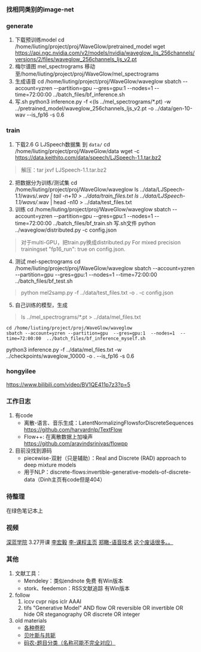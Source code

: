 
### 找相同类别的image-net

### generate
1. 下载预训练model
cd /home/liuting/project/proj/WaveGlow/pretrained_model
wget https://api.ngc.nvidia.com/v2/models/nvidia/waveglow_ljs_256channels/versions/2/files/waveglow_256channels_ljs_v2.pt
2. 梅尔谱图
mel_spectrograms 移动至/home/liuting/project/proj/WaveGlow/mel_spectrograms
3. 生成语音
cd /home/liuting/project/proj/WaveGlow/waveglow
sbatch --account=yzren --partition=gpu  --gres=gpu:1  --nodes=1  --time=72:00:00  ../batch_files/bf_inference.sh
4. 写.sh
python3 inference.py -f <(ls ../mel_spectrograms/*.pt) -w ../pretrained_model/waveglow_256channels_ljs_v2.pt    -o ../data/gen-10-wav  --is_fp16 -s 0.6

### train
1. 下载2.6 G  LJSpeech数据集  到 `data/`
cd /home/liuting/project/proj/WaveGlow/data
wget -c https://data.keithito.com/data/speech/LJSpeech-1.1.tar.bz2
>解压：tar jxvf LJSpeech-1.1.tar.bz2

2. 把数据分为训练/测试集
cd /home/liuting/project/proj/WaveGlow/waveglow
ls ../data/LJSpeech-1.1/wavs/*.wav | tail -n+10 > ../data/train_files.txt
ls ../data/LJSpeech-1.1/wavs/*.wav | head -n10 > ../data/test_files.txt
3. 训练
cd /home/liuting/project/proj/WaveGlow/waveglow
sbatch --account=yzren --partition=gpu  --gres=gpu:1 --nodes=1  --time=72:00:00  ../batch_files/bf_train.sh
写.sh文件
python ../waveglow/distributed.py -c config.json
>对于multi-GPU，把train.py换成distributed.py
For mixed precision trainingset "fp16_run": true on config.json.

4. 测试 mel-spectrograms
cd /home/liuting/project/proj/WaveGlow/waveglow
sbatch --account=yzren --partition=gpu  --gres=gpu:1  --nodes=1  --time=72:00:00  ../batch_files/bf_test.sh
>python mel2samp.py -f ../data/test_files.txt -o . -c config.json
5. 自己训练的模型，生成
>ls  ../mel_spectrograms/*.pt > ../data/mel_files.txt
```
cd /home/liuting/project/proj/WaveGlow/waveglow
sbatch --account=yzren --partition=gpu  --gres=gpu:1  --nodes=1  --time=72:00:00  ../batch_files/bf_inference_myself.sh
```
python3 inference.py -f ../data/mel_files.txt -w ../checkpoints/waveglow_10000 -o . --is_fp16 -s 0.6


### hongyilee
https://www.bilibili.com/video/BV1QE411p7z3?p=5


### 工作日志
1. 有code
    - 离散-语言、音乐生成：LatentNormalizingFlowsforDiscreteSequences
    https://github.com/harvardnlp/TextFlow
    - Flow++: 在离散数据上加噪声
    https://github.com/aravindsrinivas/flowpp
2. 目前没找到源码
    - piecewise-双射（只是辅助）：Real and Discrete (RAD) approach to deep mixture models
    - 用于NLP：discrete-flows:invertible-generative-models-of-discrete-data（Dinh主页有code但是404）

### 待整理
在绿色笔记本上

### 视频
[深蓝学院](https://www.shenlanxueyuan.com/login)    3.27开课
[李宏毅](https://www.bilibili.com/video/av94310884?p=2)
[李-课程主页](http://speech.ee.ntu.edu.tw/~tlkagk/courses_DLHLP20.html)
[郑瞰-语音技术](https://space.bilibili.com/414359524)
[这个废话很多。。](https://www.greedyai.com/)


### 其他
1. 文献工具：
    - Mendeley：类似endnote 免费 有Win版本
    - stork、feedemon：RSS文献追踪  有Win版本
2. follow
    1. iccv  cvpr  nips  iclr  AAAI
    2. tifs
    "Generative Model" AND flow OR reversible OR invertible OR hide OR steganography OR   discrete OR integer
3. old materials   
    - [各种卷积](https://zhuanlan.zhihu.com/p/116889239)
    - [贝叶斯与共轭](https://alexanderetz.com/2015/07/25/understanding-bayes-updating-priors-via-the-likelihood/)
    - [码农-题目分类（名称可能不完全对应）](https://zhuanlan.zhihu.com/p/104983442)